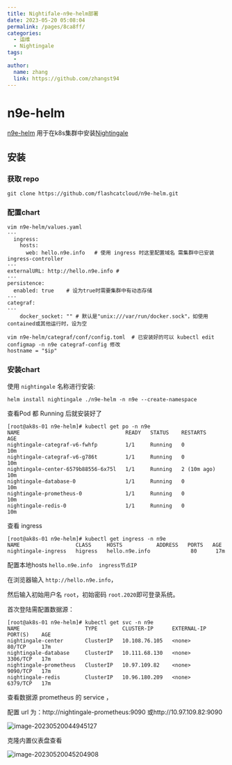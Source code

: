 ```yaml
---
title: Nightifale-n9e-helm部署
date: 2023-05-20 05:08:04
permalink: /pages/8ca8ff/
categories:
  - 运维
  - Nightingale
tags:
  - 
author: 
  name: zhang
  link: https://github.com/zhangst94
---
```

# n9e-helm

[n9e-helm](https://github.com/flashcatcloud/n9e-helm) 用于在k8s集群中安装[Nightingale](https://github.com/didi/nightingale)

## 安装

### 获取 repo

`git clone https://github.com/flashcatcloud/n9e-helm.git`

### 配置chart

```shell
vim n9e-helm/values.yaml
···
  ingress:
    hosts:
      web: hello.n9e.info   # 使用 ingress 时这里配置域名 需集群中已安装ingress-controller
···
externalURL: http://hello.n9e.info # 
···
persistence:
  enabled: true    # 设为true时需要集群中有动态存储 
···
categraf:
···
    docker_socket: "" # 默认是"unix:///var/run/docker.sock"，如使用contained或其他运行时，设为空
    
vim n9e-helm/categraf/conf/config.toml  # 已安装好的可以 kubectl edit configmap -n n9e categraf-config 修改
hostname = "$ip"
```

### 安装chart

使用 `nightingale` 名称进行安装:

```
helm install nightingale ./n9e-helm -n n9e --create-namespace
```



查看Pod 都 Running 后就安装好了

```shell
[root@ak8s-01 n9e-helm]# kubectl get po -n n9e
NAME                                  READY   STATUS    RESTARTS      AGE
nightingale-categraf-v6-fwhfp         1/1     Running   0             10m
nightingale-categraf-v6-g786t         1/1     Running   0             10m
nightingale-center-6579b88556-6x75l   1/1     Running   2 (10m ago)   10m
nightingale-database-0                1/1     Running   0             10m
nightingale-prometheus-0              1/1     Running   0             10m
nightingale-redis-0                   1/1     Running   0             10m
```

查看 ingress

```shell
[root@ak8s-01 n9e-helm]# kubectl get ingress -n n9e
NAME                  CLASS     HOSTS           ADDRESS   PORTS   AGE
nightingale-ingress   higress   hello.n9e.info             80      17m
```

配置本地hosts  `hello.n9e.info  ingress节点IP`

在浏览器输入 `http://hello.n9e.info`，

然后输入初始用户名 `root`，初始密码 `root.2020`即可登录系统。

首次登陆需配置数据源：

```shell
[root@ak8s-01 n9e-helm]# kubectl get svc -n n9e
NAME                     TYPE        CLUSTER-IP      EXTERNAL-IP   PORT(S)    AGE
nightingale-center       ClusterIP   10.108.76.105   <none>        80/TCP     17m
nightingale-database     ClusterIP   10.111.68.130   <none>        3306/TCP   17m
nightingale-prometheus   ClusterIP   10.97.109.82    <none>        9090/TCP   17m
nightingale-redis        ClusterIP   10.96.180.209   <none>        6379/TCP   17m
```

查看数据源 prometheus 的 service ，

配置 url 为：http://nightingale-prometheus:9090  或http://10.97.109.82:9090

![image-20230520044945127](https://cdn.jsdelivr.net/gh/z3942/images/img/image-20230520044945127.png)

克隆内置仪表盘查看

![image-20230520045204908](https://cdn.jsdelivr.net/gh/z3942/images/img/image-20230520045204908.png)
